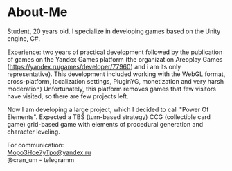 # About-Me
Student, 20 years old. I specialize in developing games based on the Unity engine, C#. 

Experience: two years of practical development followed by the publication of games on the Yandex Games platform (the organization Areoplay Games (https://yandex.ru/games/developer/77960) and i am its only representative). This development included working with the WebGL format, cross-platform, localization settings, PluginYG, monetization and very harsh moderation) Unfortunately, this platform removes games that few visitors have visited, so there are few projects left.

Now I am developing a large project, which I decided to call "Power Of Elements". 
Expected a TBS (turn-based strategy) CCG (collectible card game) grid-based game with elements of procedural generation and character leveling.

For communication:<br>
Mopo3Hoe7yTpo@yandex.ru<br>
@cran_um - telegramm
